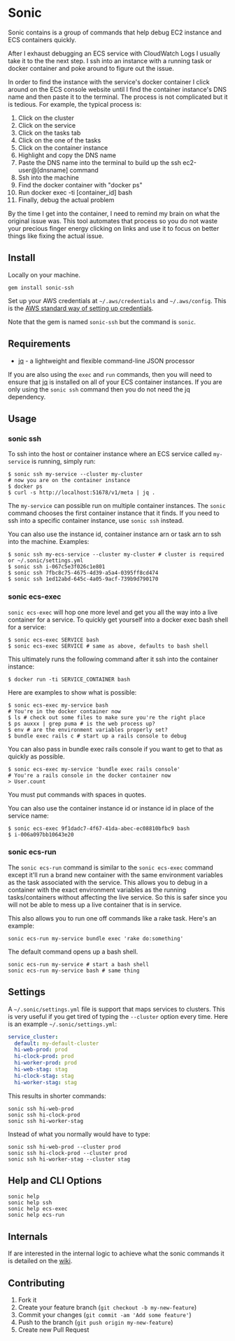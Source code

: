 # Sonic

Sonic contains is a group of commands that help debug EC2 instance and ECS containers quickly.

After I exhaust debugging an ECS service with CloudWatch Logs I usually take it to the the next step. I ssh into an instance with a running task or docker container and poke around to figure out the issue.

In order to find the instance with the service's docker container I click around on the ECS console website until I find the container instance's DNS name and then paste it to the terminal. The process is not complicated but it is tedious.  For example, the typical process is:

1. Click on the cluster
2. Click on the service
3. Click on the tasks tab
4. Click on the one of the tasks
5. Click on the container instance
6. Highlight and copy the DNS name
7. Paste the DNS name into the terminal to build up the ssh ec2-user@[dnsname] command
8. Ssh into the machine
9. Find the docker container with "docker ps"
10. Run docker exec -ti [container_id] bash
11. Finally, debug the actual problem

By the time I get into the container, I need to remind my brain on what the original issue was.  This tool automates that process so you do not waste your precious finger energy clicking on links and use it to focus on better things like fixing the actual issue.

## Install

Locally on your machine.

```
gem install sonic-ssh
```
Set up your AWS credentials at `~/.aws/credentials` and `~/.aws/config`.  This is the [AWS standard way of setting up credentials](https://aws.amazon.com/blogs/security/a-new-and-standardized-way-to-manage-credentials-in-the-aws-sdks/).

Note that the gem is named `sonic-ssh` but the command is `sonic`.

## Requirements

* [jq](https://stedolan.github.io/jq/manual/) - a lightweight and flexible command-line JSON processor

If you are also using the `exec` and `run` commands, then you will need to ensure that [jq](https://stedolan.github.io/jq/) is installed on all of your ECS container instances.  If you are only using the `sonic ssh` command then you do not need the jq dependency.

## Usage

### sonic ssh

To ssh into the host or container instance where an ECS service called `my-service` is running, simply run:

```
$ sonic ssh my-service --cluster my-cluster
# now you are on the container instance
$ docker ps
$ curl -s http://localhost:51678/v1/meta | jq .
```

The `my-service` can possible run on multiple container instances.  The `sonic` command chooses the first container instance that it finds.  If you need to ssh into a specific container instance, use `sonic ssh` instead.

You can also use the instance id, container instance arn or task arn to ssh into the machine.  Examples:

```
$ sonic ssh my-ecs-service --cluster my-cluster # cluster is required or ~/.sonic/settings.yml
$ sonic ssh i-067c5e3f026c1e801
$ sonic ssh 7fbc8c75-4675-4d39-a5a4-0395ff8cd474
$ sonic ssh 1ed12abd-645c-4a05-9acf-739b9d790170
```

### sonic ecs-exec

`sonic ecs-exec` will hop one more level and get you all the way into a live container for a service.  To quickly get yourself into a docker exec bash shell for a service:

```
$ sonic ecs-exec SERVICE bash
$ sonic ecs-exec SERVICE # same as above, defaults to bash shell
```

This ultimately runs the following command after it ssh into the container instance:

```
$ docker run -ti SERVICE_CONTAINER bash
```

Here are examples to show what is possible:

```
$ sonic ecs-exec my-service bash
# You're in the docker container now
$ ls # check out some files to make sure you're the right place
$ ps auxxx | grep puma # is the web process up?
$ env # are the environment variables properly set?
$ bundle exec rails c # start up a rails console to debug
```

You can also pass in bundle exec rails console if you want to get to that as quickly as possible.

```
$ sonic ecs-exec my-service 'bundle exec rails console'
# You're a rails console in the docker container now
> User.count
```

You must put commands with spaces in quotes.

You can also use the container instance id or instance id in place of the service name:

```
$ sonic ecs-exec 9f1dadc7-4f67-41da-abec-ec08810bfbc9 bash
$ i-006a097bb10643e20
```

### sonic ecs-run

The `sonic ecs-run` command is similar to the `sonic ecs-exec` command except it'll run a brand new container with the same environment variables as the task associated with the service. This allows you to debug in a container with the exact environment variables as the running tasks/containers without affecting the live service. So this is safer since you will not be able to mess up a live container that is in service.

This also allows you to run one off commands like a rake task. Here's an example:

```
sonic ecs-run my-service bundle exec 'rake do:something'
```

The default command opens up a bash shell.

```
sonic ecs-run my-service # start a bash shell
sonic ecs-run my-service bash # same thing
```

## Settings

A `~/.sonic/settings.yml` file is support that maps services to clusters.  This is very useful if you get tired of typing the `--cluster` option every time.  Here is an example `~/.sonic/settings.yml`:

```yaml
service_cluster:
  default: my-default-cluster
  hi-web-prod: prod
  hi-clock-prod: prod
  hi-worker-prod: prod
  hi-web-stag: stag
  hi-clock-stag: stag
  hi-worker-stag: stag
```

This results in shorter commands:

```
sonic ssh hi-web-prod
sonic ssh hi-clock-prod
sonic ssh hi-worker-stag
```

Instead of what you normally would have to type:

```
sonic ssh hi-web-prod --cluster prod
sonic ssh hi-clock-prod --cluster prod
sonic ssh hi-worker-stag --cluster stag
```

## Help and CLI Options

```
sonic help
sonic help ssh
sonic help ecs-exec
sonic help ecs-run
```

## Internals

If are interested in the internal logic to achieve what the sonic commands it is detailed on the [wiki](https://github.com/boltopslabs/sonic/wiki).

## Contributing

1. Fork it
2. Create your feature branch (`git checkout -b my-new-feature`)
3. Commit your changes (`git commit -am 'Add some feature'`)
4. Push to the branch (`git push origin my-new-feature`)
5. Create new Pull Request
